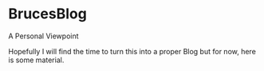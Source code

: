 # BrucesBlog
A Personal Viewpoint

Hopefully I will find the time to turn this into a proper Blog but for now, here is some material.
